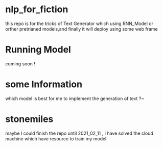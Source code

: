 # nlp_for_fiction
  this repo is for the tricks of Text Generator which using RNN_Model or orther pretrianed models,and finally it will deploy using some web frame 


# Running Model 
  coming soon !

# some Information
 which model is best for me to implement the generation of text ?~
 
# stonemiles
maybe  I could  finish the repo  until 2021_02_11 , I have solved the cloud machine which have resource to train my model
